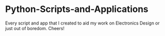 # Python-Scripts-and-Applications
Every script and app that I created to aid my work on Electronics Design or just out of boredom. Cheers!
